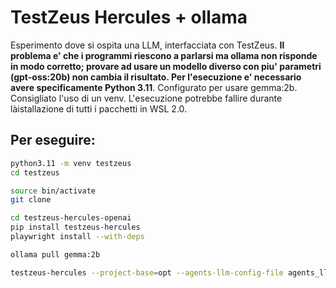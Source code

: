 # TestZeus Hercules + ollama
Esperimento dove si ospita una LLM, interfacciata con TestZeus. **Il problema e' che i programmi riescono a parlarsi ma ollama non risponde in modo corretto; provare ad usare un modello diverso con piu' parametri (gpt-oss:20b) non cambia il risultato. Per l'esecuzione e' necessario avere specificamente Python 3.11**. Configurato per usare gemma:2b. Consigliato l'uso di un venv. L'esecuzione potrebbe fallire durante làistallazione di tutti i pacchetti in WSL 2.0.
## Per eseguire:
```bash
python3.11 -m venv testzeus
cd testzeus

source bin/activate
git clone

cd testzeus-hercules-openai
pip install testzeus-hercules
playwright install --with-deps

ollama pull gemma:2b

testzeus-hercules --project-base=opt --agents-llm-config-file agents_llm_config.json --agents-llm-config-file-ref-key ollama-gemma
```